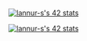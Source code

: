 ###
[![lannur-s's 42 stats](https://badge42.vercel.app/api/v2/cllaz5g89004008jx96snhdbq/stats?cursusId=21&coalitionId=46)](https://github.com/JaeSeoKim/badge42)

[![lannur-s's 42 stats](https://badge42.vercel.app/api/v2/cllaz5g89004008jx96snhdbq/stats?cursusId=9&coalitionId=107)](https://github.com/JaeSeoKim/badge42)



<!--
**TrueEndeavor/TrueEndeavor** is a ✨ _special_ ✨ repository because its `README.md` (this file) appears on your GitHub profile.

Here are some ideas to get you started:

- 🔭 I’m currently working on ...
- 🌱 I’m currently learning ...
- 👯 I’m looking to collaborate on ...
- 🤔 I’m looking for help with ...
- 💬 Ask me about ...
- 📫 How to reach me: ...
- 😄 Pronouns: ...
- ⚡ Fun fact: ...
-->

